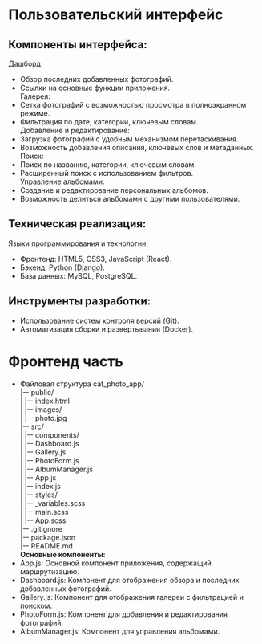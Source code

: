 # Пользовательский интерфейс
## Компоненты интерфейса:

Дашборд:
* Обзор последних добавленных фотографий.
* Ссылки на основные функции приложения.<br>
Галерея:
* Сетка фотографий с возможностью просмотра в полноэкранном режиме.
* Фильтрация по дате, категории, ключевым словам.<br>
Добавление и редактирование:
* Загрузка фотографий с удобным механизмом перетаскивания.
* Возможность добавления описания, ключевых слов и метаданных.<br>
Поиск:
* Поиск по названию, категории, ключевым словам.
* Расширенный поиск с использованием фильтров.<br>
Управление альбомами:
* Создание и редактирование персональных альбомов.
* Возможность делиться альбомами с другими пользователями.

## Техническая реализация:
Языки программирования и технологии:
* Фронтенд: HTML5, CSS3, JavaScript (React).
* Бэкенд: Python (Django).
* База данных: MySQL, PostgreSQL.

## Инструменты разработки:
* Использование систем контроля версий (Git).
* Автоматизация сборки и развертывания (Docker).

# Фронтенд часть
* Файловая структура 
cat_photo_app/<br>
|-- public/<br>
|   |-- index.html<br>
|   |-- images/<br>
|        |-- photo.jpg<br>
|-- src/<br>
|   |-- components/<br>
|       |-- Dashboard.js<br>
|       |-- Gallery.js<br>
|       |-- PhotoForm.js<br>
|       |-- AlbumManager.js<br>
|   |-- App.js<br>
|   |-- index.js<br>
|   |-- styles/<br>
|       |-- _variables.scss<br>
|       |-- main.scss<br>
|       |-- App.scss<br>
|-- .gitignore<br>
|-- package.json<br>
|-- README.md<br>
**Основные компоненты:**
* App.js: Основной компонент приложения, содержащий маршрутизацию.
* Dashboard.js: Компонент для отображения обзора и последних добавленных фотографий.
* Gallery.js: Компонент для отображения галереи с фильтрацией и поиском.
* PhotoForm.js: Компонент для добавления и редактирования фотографий.
* AlbumManager.js: Компонент для управления альбомами.